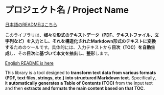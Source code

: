 # プロジェクト名 / Project Name


[日本語のREADMEはこちら](README.ja.md)  

このライブラリは、**様々な形式のテキストデータ（PDF、テキストファイル、文字列など）を入力とし、それを構造化されたMarkdown形式のテキストに変換する**ためのツールです。具体的には、入力テキストから**目次（TOC）を自動生成**し、その**目次に基づいて本文を抽出し、整形**します。


[English README is here](README.en.md)

This library is a tool designed to **transform text data from various formats (PDF, text files, strings, etc.) into structured Markdown text.** Specifically, it **automatically generates a Table of Contents (TOC)** from the input text and then **extracts and formats the main content based on that TOC.**

